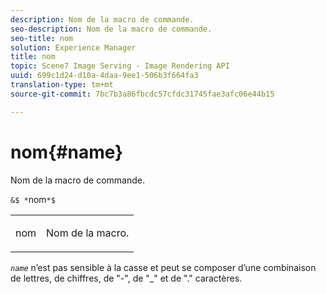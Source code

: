```yaml
---
description: Nom de la macro de commande.
seo-description: Nom de la macro de commande.
seo-title: nom
solution: Experience Manager
title: nom
topic: Scene7 Image Serving - Image Rendering API
uuid: 699c1d24-d10a-4daa-9ee1-506b3f664fa3
translation-type: tm+mt
source-git-commit: 7bc7b3a86fbcdc57cfdc31745fae3afc06e44b15

---
```



# nom{#name}

Nom de la macro de commande.

`&$ *`nom`*$`

<table id="simpletable_A07C4682275F461BA1F3B7752CE3FAE1"> 
 <tr class="strow"> 
  <td class="stentry"> <p><span class="codeph"> <span class="varname"> nom</span></span> </p> </td> 
  <td class="stentry"> <p>Nom de la macro. </p></td> 
 </tr> 
</table>

*`name`* n’est pas sensible à la casse et peut se composer d’une combinaison de lettres, de chiffres, de &quot;-&quot;, de &quot;_&quot; et de &quot;.&quot; caractères.
